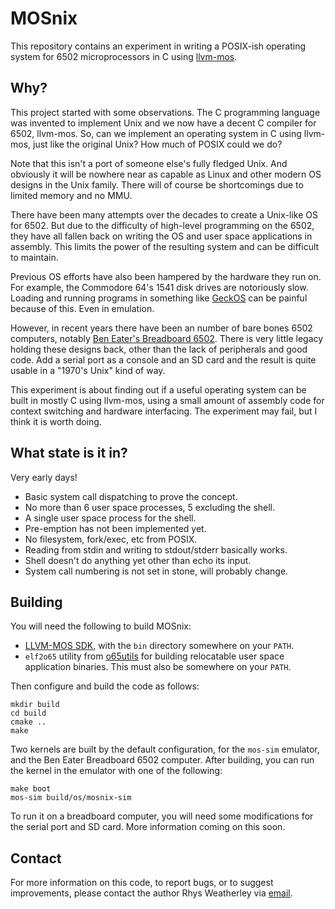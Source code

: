 MOSnix
======

This repository contains an experiment in writing a POSIX-ish operating
system for 6502 microprocessors in C using [llvm-mos](https://llvm-mos.org/).

Why?
----

This project started with some observations.  The C programming language
was invented to implement Unix and we now have a decent C compiler for 6502,
llvm-mos.  So, can we implement an operating system in C using llvm-mos,
just like the original Unix?  How much of POSIX could we do?

Note that this isn't a port of someone else's fully fledged Unix.
And obviously it will be nowhere near as capable as Linux and other
modern OS designs in the Unix family.  There will of course be
shortcomings due to limited memory and no MMU.

There have been many attempts over the decades to create a Unix-like OS
for 6502.  But due to the difficulty of high-level programming on the 6502,
they have all fallen back on writing the OS and user space applications
in assembly.  This limits the power of the resulting system and can be
difficult to maintain.

Previous OS efforts have also been hampered by the hardware they run on.
For example, the Commodore 64's 1541 disk drives are notoriously slow.
Loading and running programs in something like
[GeckOS](http://www.6502.org/users/andre/osa/index.html) can be painful
because of this.  Even in emulation.

However, in recent years there have been an number of bare bones 6502
computers, notably [Ben Eater's Breadboard 6502](https://eater.net/6502).
There is very little legacy holding these designs back, other than the
lack of peripherals and good code.  Add a serial port as a console
and an SD card and the result is quite usable in a "1970's Unix"
kind of way.

This experiment is about finding out if a useful operating system can
be built in mostly C using llvm-mos, using a small amount of assembly
code for context switching and hardware interfacing.  The experiment
may fail, but I think it is worth doing.

What state is it in?
--------------------

Very early days!

* Basic system call dispatching to prove the concept.
* No more than 6 user space processes, 5 excluding the shell.
* A single user space process for the shell.
* Pre-emption has not been implemented yet.
* No filesystem, fork/exec, etc from POSIX.
* Reading from stdin and writing to stdout/stderr basically works.
* Shell doesn't do anything yet other than echo its input.
* System call numbering is not set in stone, will probably change.

Building
--------

You will need the following to build MOSnix:

* [LLVM-MOS SDK](https://github.com/llvm-mos/llvm-mos-sdk#getting-started),
with the `bin` directory somewhere on your `PATH`.
* `elf2o65` utility from [o65utils](https://github.com/rweather/o65utils)
for building relocatable user space application binaries.  This must also
be somewhere on your `PATH`.

Then configure and build the code as follows:

    mkdir build
    cd build
    cmake ..
    make

Two kernels are built by the default configuration, for the `mos-sim`
emulator, and the Ben Eater Breadboard 6502 computer.  After building,
you can run the kernel in the emulator with one of the following:

    make boot
    mos-sim build/os/mosnix-sim

To run it on a breadboard computer, you will need some modifications
for the serial port and SD card.  More information coming on this soon.

Contact
-------

For more information on this code, to report bugs, or to suggest
improvements, please contact the author Rhys Weatherley via
[email](mailto:rhys.weatherley@gmail.com).
